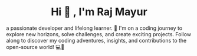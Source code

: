 <h1 align="center">Hi 👋 , I'm Raj Mayur </h1>

<div style="text-decoration:none"> a passionate developer and lifelong learner. 🚀 I'm on a coding journey to explore new horizons, solve challenges, and create exciting projects. Follow along to discover my coding adventures, insights, and contributions to the open-source world! 💻🌟</div>

<!--
**Raj-400BC/Raj-400BC** is a ✨ _special_ ✨ repository because its `README.md` (this file) appears on your GitHub profile.

Here are some ideas to get you started:

- 🔭 I’m currently working on ...
- 🌱 I’m currently learning ...
- 👯 I’m looking to collaborate on ...
- 🤔 I’m looking for help with ...
- 💬 Ask me about ...
- 📫 How to reach me: ...
- 😄 Pronouns: ...
- ⚡ Fun fact: ...
-->
